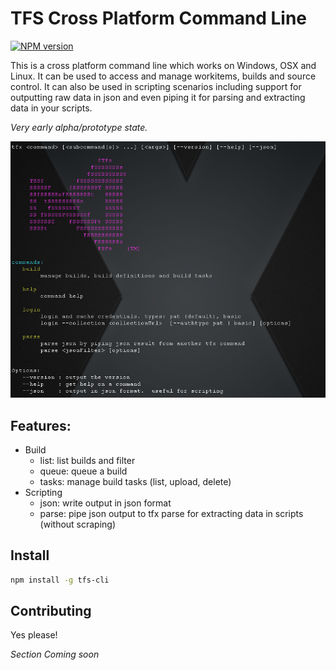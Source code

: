# TFS Cross Platform Command Line

[![NPM version](https://badge.fury.io/js/tfs-cli.png)](http://badge.fury.io/js/tfs-cli)

This is a cross platform command line which works on Windows, OSX and Linux.  It can be used to access and manage workitems, builds and source control.  It can also be used in scripting scenarios including support for outputting raw data in json and even piping it for parsing and extracting data in your scripts.

*Very early alpha/prototype state.*

![tfs-cli](docs/tfx-cli.png "TFS cross platform command line")

## Features:
* Build
    * list: list builds and filter
    * queue: queue a build
    * tasks: manage build tasks (list, upload, delete)
* Scripting
    * json: write output in json format
    * parse: pipe json output to tfx parse for extracting data in scripts (without scraping)

## Install
```bash
npm install -g tfs-cli
```

## Contributing

Yes please!

*Section Coming soon*
